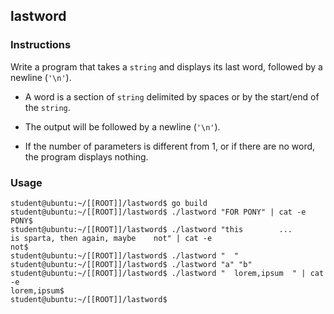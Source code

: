 ## lastword

### Instructions

Write a program that takes a `string` and displays its last word, followed by a newline (`'\n'`).

- A word is a section of `string` delimited by spaces or by the start/end of the `string`.

- The output will be followed by a newline (`'\n'`).

- If the number of parameters is different from 1, or if there are no word, the program displays nothing.

### Usage

```console
student@ubuntu:~/[[ROOT]]/lastword$ go build
student@ubuntu:~/[[ROOT]]/lastword$ ./lastword "FOR PONY" | cat -e
PONY$
student@ubuntu:~/[[ROOT]]/lastword$ ./lastword "this        ...       is sparta, then again, maybe    not" | cat -e
not$
student@ubuntu:~/[[ROOT]]/lastword$ ./lastword "  "
student@ubuntu:~/[[ROOT]]/lastword$ ./lastword "a" "b"
student@ubuntu:~/[[ROOT]]/lastword$ ./lastword "  lorem,ipsum  " | cat -e
lorem,ipsum$
student@ubuntu:~/[[ROOT]]/lastword$
```
